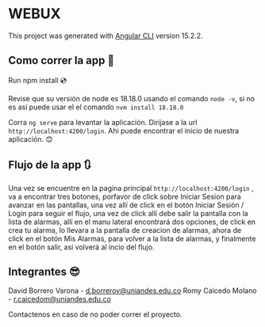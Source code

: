 # WEBUX

This project was generated with [Angular CLI](https://github.com/angular/angular-cli) version 15.2.2.

## Como correr la app 🚀

Run npm install 💿

Revise que su versión de node es 18.18.0 usando el comando `node -v`, si no es así puede usar el el comando `nvm install 18.18.0`

Corra `ng serve` para levantar la aplicación. Dirijase a la url `http://localhost:4200/login`. Ahi puede encontrar el inicio de nuestra aplicación. 😊

## Flujo de la app 🔃

Una vez se encuentre en la pagina principal `http://localhost:4200/login` , va a encontrar tres botones, porfavor de click sobre Iniciar Sesion para avanzar en las pantallas, 
una vez allí de click en el botón Iniciar Sesión / Login para seguir el flujo, una vez de click allí debe salir la pantalla con la lista de alarmas, allí en el manu lateral encontrará dos opciones, de click en crea tu alarma, lo llevara a la pantalla de creacion de alarmas, ahora de click en el botón Mis Alarmas, para volver a la lista de alarmas, y finalmente en el botón salir, asi volverá al incio del flujo. 

## Integrantes 😎

David Borrero Varona - d.borrerov@uniandes.edu.co
Romy Caicedo Molano - r.caicedom@uniandes.edu.co

Contactenos en caso de no poder correr el proyecto.


